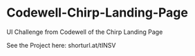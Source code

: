 # Codewell-Chirp-Landing-Page
UI Challenge from Codewell of the Chirp Landing Page

See the Project here:
shorturl.at/tINSV
